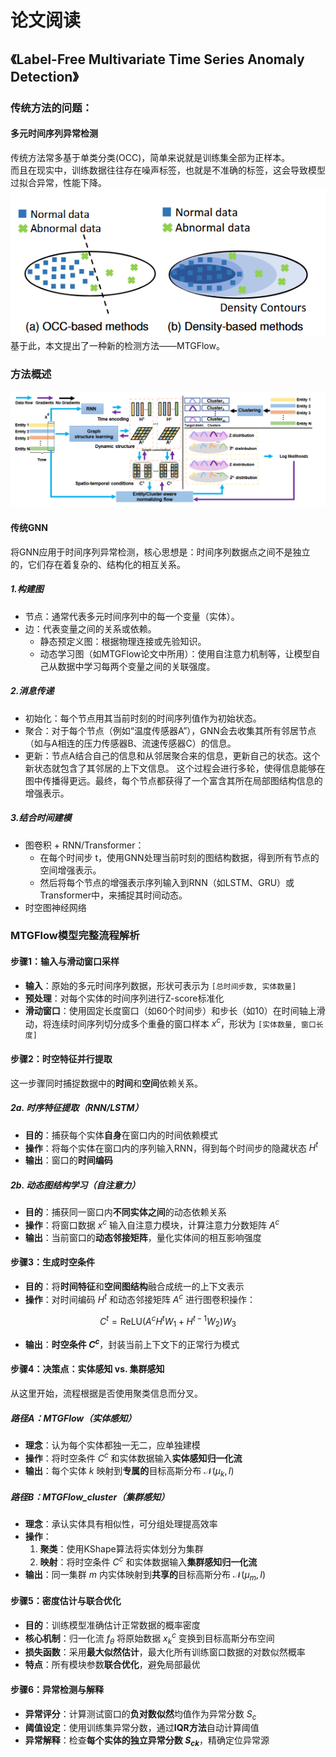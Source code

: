 # 论文阅读 
## 《Label-Free Multivariate Time Series Anomaly Detection》
### 传统方法的问题：
#### 多元时间序列异常检测   
传统方法常多基于单类分类(OCC)，简单来说就是训练集全部为正样本。   
而且在现实中，训练数据往往存在噪声标签，也就是不准确的标签，这会导致模型过拟合异常，性能下降。    
  ![](https://github.com/makabal/paper/blob/main/tupian/%E5%B1%8F%E5%B9%95%E6%88%AA%E5%9B%BE%202025-10-22%20095831.png?raw=true)    
  基于此，本文提出了一种新的检测方法——MTGFlow。    
### 方法概述
![](https://github.com/makabal/paper/blob/main/tupian/%E5%B1%8F%E5%B9%95%E6%88%AA%E5%9B%BE%202025-10-22%20103713.png?raw=true)
#### 传统GNN  
将GNN应用于时间序列异常检测，核心思想是：时间序列数据点之间不是独立的，它们存在着复杂的、结构化的相互关系。    
##### 1.构建图  
- 节点：通常代表多元时间序列中的每一个变量（实体）。
- 边：代表变量之间的关系或依赖。
  - 静态预定义图：根据物理连接或先验知识。
  - 动态学习图（如MTGFlow论文中所用）：使用自注意力机制等，让模型自己从数据中学习每两个变量之间的关联强度。    
##### 2.消息传递
- 初始化：每个节点用其当前时刻的时间序列值作为初始状态。
- 聚合：对于每个节点（例如“温度传感器A”），GNN会去收集其所有邻居节点（如与A相连的压力传感器B、流速传感器C）的信息。
- 更新：节点A结合自己的信息和从邻居聚合来的信息，更新自己的状态。这个新状态就包含了其邻居的上下文信息。
这个过程会进行多轮，使得信息能够在图中传播得更远。最终，每个节点都获得了一个富含其所在局部图结构信息的增强表示。   
##### 3.结合时间建模
- 图卷积 + RNN/Transformer：
  - 在每个时间步 t，使用GNN处理当前时刻的图结构数据，得到所有节点的空间增强表示。
  - 然后将每个节点的增强表示序列输入到RNN（如LSTM、GRU）或Transformer中，来捕捉其时间动态。
- 时空图神经网络
### MTGFlow模型完整流程解析

#### 步骤1：输入与滑动窗口采样

- **输入**：原始的多元时间序列数据，形状可表示为 `[总时间步数, 实体数量]`
- **预处理**：对每个实体的时间序列进行Z-score标准化
- **滑动窗口**：使用固定长度窗口（如60个时间步）和步长（如10）在时间轴上滑动，将连续时间序列切分成多个重叠的窗口样本 $x^c$，形状为 `[实体数量, 窗口长度]`

#### 步骤2：时空特征并行提取

这一步骤同时捕捉数据中的**时间**和**空间**依赖关系。

##### 2a. 时序特征提取（RNN/LSTM）

- **目的**：捕获每个实体**自身**在窗口内的时间依赖模式
- **操作**：将每个实体在窗口内的序列输入RNN，得到每个时间步的隐藏状态 $H^t$
- **输出**：窗口的**时间编码**

##### 2b. 动态图结构学习（自注意力）

- **目的**：捕获同一窗口内**不同实体之间**的动态依赖关系
- **操作**：将窗口数据 $x^c$ 输入自注意力模块，计算注意力分数矩阵 $A^c$
- **输出**：当前窗口的**动态邻接矩阵**，量化实体间的相互影响强度

#### 步骤3：生成时空条件

- **目的**：将**时间特征**和**空间图结构**融合成统一的上下文表示
- **操作**：对时间编码 $H^t$ 和动态邻接矩阵 $A^c$ 进行图卷积操作：

$$C^t = \text{ReLU}(A^c H^t W_1 + H^{t-1} W_2)W_3$$

- **输出**：**时空条件 $C^c$**，封装当前上下文下的正常行为模式

#### 步骤4：决策点：实体感知 vs. 集群感知

从这里开始，流程根据是否使用聚类信息而分叉。

##### 路径A：MTGFlow（实体感知）

- **理念**：认为每个实体都独一无二，应单独建模
- **操作**：将时空条件 $C^c$ 和实体数据输入**实体感知归一化流**
- **输出**：每个实体 $k$ 映射到**专属的**目标高斯分布 $\mathcal{N}(\mu_k, I)$

##### 路径B：MTGFlow_cluster（集群感知）

- **理念**：承认实体具有相似性，可分组处理提高效率
- **操作**：
  1. **聚类**：使用KShape算法将实体划分为集群
  2. **映射**：将时空条件 $C^c$ 和实体数据输入**集群感知归一化流**
- **输出**：同一集群 $m$ 内实体映射到**共享的**目标高斯分布 $\mathcal{N}(\mu_m, I)$

#### 步骤5：密度估计与联合优化

- **目的**：训练模型准确估计正常数据的概率密度
- **核心机制**：归一化流 $f_\theta$ 将原始数据 $x_k^c$ 变换到目标高斯分布空间
- **损失函数**：采用**最大似然估计**，最大化所有训练窗口数据的对数似然概率
- **特点**：所有模块参数**联合优化**，避免局部最优

#### 步骤6：异常检测与解释

- **异常评分**：计算测试窗口的**负对数似然**均值作为异常分数 $S_c$
- **阈值设定**：使用训练集异常分数，通过**IQR方法**自动计算阈值
- **异常解释**：检查**每个实体的独立异常分数 $S_{ck}$**，精确定位异常源


